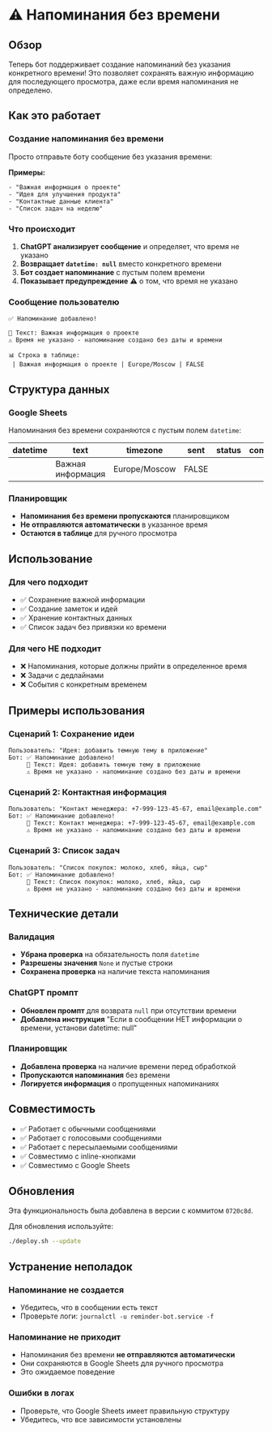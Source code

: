 # ⚠️ Напоминания без времени

## Обзор

Теперь бот поддерживает создание напоминаний без указания конкретного времени! Это позволяет сохранять важную информацию для последующего просмотра, даже если время напоминания не определено.

## Как это работает

### Создание напоминания без времени

Просто отправьте боту сообщение без указания времени:

**Примеры:**
```
- "Важная информация о проекте"
- "Идея для улучшения продукта"
- "Контактные данные клиента"
- "Список задач на неделю"
```

### Что происходит

1. **ChatGPT анализирует сообщение** и определяет, что время не указано
2. **Возвращает `datetime: null`** вместо конкретного времени
3. **Бот создает напоминание** с пустым полем времени
4. **Показывает предупреждение** ⚠️ о том, что время не указано

### Сообщение пользователю

```
✅ Напоминание добавлено!

📝 Текст: Важная информация о проекте
⚠️ Время не указано - напоминание создано без даты и времени

📊 Строка в таблице:
 | Важная информация о проекте | Europe/Moscow | FALSE
```

## Структура данных

### Google Sheets

Напоминания без времени сохраняются с пустым полем `datetime`:

| datetime | text | timezone | sent | status | comment |
|----------|------|----------|------|--------|---------|
| | Важная информация | Europe/Moscow | FALSE | | |

### Планировщик

- **Напоминания без времени пропускаются** планировщиком
- **Не отправляются автоматически** в указанное время
- **Остаются в таблице** для ручного просмотра

## Использование

### Для чего подходит

- ✅ Сохранение важной информации
- ✅ Создание заметок и идей
- ✅ Хранение контактных данных
- ✅ Список задач без привязки ко времени

### Для чего НЕ подходит

- ❌ Напоминания, которые должны прийти в определенное время
- ❌ Задачи с дедлайнами
- ❌ События с конкретным временем

## Примеры использования

### Сценарий 1: Сохранение идеи
```
Пользователь: "Идея: добавить темную тему в приложение"
Бот: ✅ Напоминание добавлено!
     📝 Текст: Идея: добавить темную тему в приложение
     ⚠️ Время не указано - напоминание создано без даты и времени
```

### Сценарий 2: Контактная информация
```
Пользователь: "Контакт менеджера: +7-999-123-45-67, email@example.com"
Бот: ✅ Напоминание добавлено!
     📝 Текст: Контакт менеджера: +7-999-123-45-67, email@example.com
     ⚠️ Время не указано - напоминание создано без даты и времени
```

### Сценарий 3: Список задач
```
Пользователь: "Список покупок: молоко, хлеб, яйца, сыр"
Бот: ✅ Напоминание добавлено!
     📝 Текст: Список покупок: молоко, хлеб, яйца, сыр
     ⚠️ Время не указано - напоминание создано без даты и времени
```

## Технические детали

### Валидация

- **Убрана проверка** на обязательность поля `datetime`
- **Разрешены значения** `None` и пустые строки
- **Сохранена проверка** на наличие текста напоминания

### ChatGPT промпт

- **Обновлен промпт** для возврата `null` при отсутствии времени
- **Добавлена инструкция** "Если в сообщении НЕТ информации о времени, установи datetime: null"

### Планировщик

- **Добавлена проверка** на наличие времени перед обработкой
- **Пропускаются напоминания** без времени
- **Логируется информация** о пропущенных напоминаниях

## Совместимость

- ✅ Работает с обычными сообщениями
- ✅ Работает с голосовыми сообщениями
- ✅ Работает с пересылаемыми сообщениями
- ✅ Совместимо с inline-кнопками
- ✅ Совместимо с Google Sheets

## Обновления

Эта функциональность была добавлена в версии с коммитом `0720c8d`.

Для обновления используйте:
```bash
./deploy.sh --update
```

## Устранение неполадок

### Напоминание не создается
- Убедитесь, что в сообщении есть текст
- Проверьте логи: `journalctl -u reminder-bot.service -f`

### Напоминание не приходит
- Напоминания без времени **не отправляются автоматически**
- Они сохраняются в Google Sheets для ручного просмотра
- Это ожидаемое поведение

### Ошибки в логах
- Проверьте, что Google Sheets имеет правильную структуру
- Убедитесь, что все зависимости установлены
